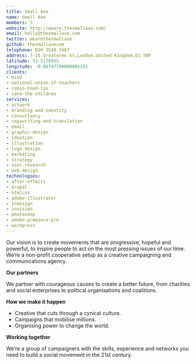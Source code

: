 ```yaml
---
title: Small Axe
name: Small Axe
members: 5
website: http://weare.thesmallaxe.com/
email: hello@thesmallaxe.com
twitter: wearethesmallaxe
github: thesmallaxecom
telephone: 020 3540 7467
address: 7-15 Greatorex St,London,United Kingdom,E1 5NF
latitude: 51.5178935
longitude: -0.06747700000005352
clients:
- mind
- national-union-of-teachers
- robin-hood-tax
- save-the-children
services:
- artwork
- branding-and-identity
- consultancy
- copywriting-and-translation
- email
- graphic-design
- ideation
- illustration
- logo-design
- marketing
- strategy
- user-research
- web-design
technologies:
- after-effects
- drupal
- htmlcss
- adobe-illustrator
- indesign
- invision
- photoshop
- adobe-premiere-pro
- wordpress
---
```


Our vision is to create movements that are progressive, hopeful and powerful, to inspire people to act on the most pressing issues of our time. We’re a non-profit cooperative setup as a creative campaigning and communications agency.

**Our partners**

We partner with courageous causes to create a better future, from charities and social enterprises to political organisations and coalitions.

**How we make it happen**

* Creative that cuts through a cynical culture.
* Campaigns that mobilise millions.
* Organising power to change the world.

**Working together**

We’re a group of campaigners with the skills, experience and networks you need to build a social movement in the 21st century.
